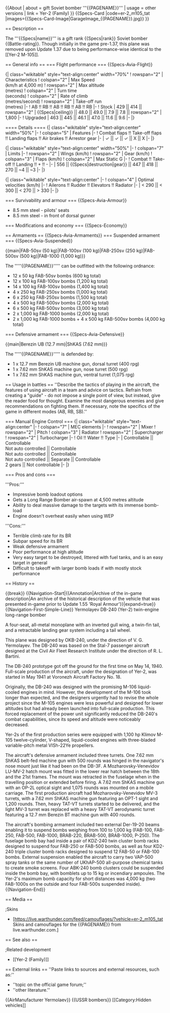 {{About
| about = gift Soviet bomber '''{{PAGENAME}}'''
| usage = other versions
| link = Yer-2 (Family)
}}
{{Specs-Card
|code=er-2_m105_tat
|images={{Specs-Card-Image|GarageImage_{{PAGENAME}}.jpg}}
}}

== Description ==
<!-- ''In the description, the first part should be about the history of and the creation and combat usage of the aircraft, as well as its key features. In the second part, tell the reader about the aircraft in the game. Insert a screenshot of the vehicle, so that if the novice player does not remember the vehicle by name, he will immediately understand what kind of vehicle the article is talking about.'' -->
The '''{{Specs|name}}''' is a gift rank {{Specs|rank}} Soviet bomber {{Battle-rating}}. Though initially in the game pre-1.37, this plane was removed upon Update 1.37 due to being performance-wise identical to the [[Yer-2 M-105]].

== General info ==
=== Flight performance ===
{{Specs-Avia-Flight}}
<!-- ''Describe how the aircraft behaves in the air. Speed, manoeuvrability, acceleration and allowable loads - these are the most important characteristics of the vehicle.'' -->

{| class="wikitable" style="text-align:center" width="70%"
! rowspan="2" | Characteristics
! colspan="2" | Max Speed<br>(km/h at 4,000 m)
! rowspan="2" | Max altitude<br>(metres)
! colspan="2" | Turn time<br>(seconds)
! colspan="2" | Rate of climb<br>(metres/second)
! rowspan="2" | Take-off run<br>(metres)
|-
! AB !! RB !! AB !! RB !! AB !! RB
|-
! Stock
| 429 || 414 || rowspan="2" | {{Specs|ceiling}} || 48.0 || 49.0 || 7.9 || 7.8 || rowspan="2" | 1,800
|-
! Upgraded
| 463 || 445 || 46.1 || 47.0 || 11.6 || 9.6
|-
|}

==== Details ====
{| class="wikitable" style="text-align:center" width="50%"
|-
! colspan="5" | Features
|-
! Combat flaps !! Take-off flaps !! Landing flaps !! Air brakes !! Arrestor gear
|-
| ✓ || ✓ || ✓ || X || X     <!-- ✓ -->
|-
|}

{| class="wikitable" style="text-align:center" width="50%"
|-
! colspan="7" | Limits
|-
! rowspan="2" | Wings (km/h)
! rowspan="2" | Gear (km/h)
! colspan="3" | Flaps (km/h)
! colspan="2" | Max Static G
|-
! Combat !! Take-off !! Landing !! + !! -
|-
| 556 <!-- {{Specs|destruction|body}} --> || {{Specs|destruction|gear}} || 447 || 418 || 270 || ~4 || ~3
|-
|}

{| class="wikitable" style="text-align:center"
|-
! colspan="4" | Optimal velocities (km/h)
|-
! Ailerons !! Rudder !! Elevators !! Radiator
|-
| < 290 || < 300 || < 270 || > 330
|-
|}

=== Survivability and armour ===
{{Specs-Avia-Armour}}
<!-- ''Examine the survivability of the aircraft. Note how vulnerable the structure is and how secure the pilot is, whether the fuel tanks are armoured, etc. Describe the armour, if there is any, and also mention the vulnerability of other critical aircraft systems.'' -->

* 8.5 mm steel - pilots' seats
* 8.5 mm steel - in front of dorsal gunner

=== Modifications and economy ===
{{Specs-Economy}}

== Armaments ==
{{Specs-Avia-Armaments}}
=== Suspended armament ===
{{Specs-Avia-Suspended}}
<!-- ''Describe the aircraft's suspended armament: additional cannons under the wings, bombs, rockets and torpedoes. This section is especially important for bombers and attackers. If there is no suspended weaponry remove this subsection.'' -->
{{main|FAB-50sv (50 kg)|FAB-100sv (100 kg)|FAB-250sv (250 kg)|FAB-500sv (500 kg)|FAB-1000 (1,000 kg)}}

The '''''{{PAGENAME}}''''' can be outfitted with the following ordnance:

* 12 x 50 kg FAB-50sv bombs (600 kg total)
* 12 x 100 kg FAB-100sv bombs (1,200 kg total)
* 14 x 100 kg FAB-100sv bombs (1,400 kg total)
* 4 x 250 kg FAB-250sv bombs (1,000 kg total)
* 6 x 250 kg FAB-250sv bombs (1,500 kg total)
* 4 x 500 kg FAB-500sv bombs (2,000 kg total)
* 6 x 500 kg FAB-500sv bombs (3,000 kg total)
* 2 x 1,000 kg FAB-1000 bombs (2,000 kg total)
* 2 x 1,000 kg FAB-1000 bombs + 4 x 500 kg FAB-500sv bombs (4,000 kg total)

=== Defensive armament ===
{{Specs-Avia-Defensive}}
<!-- ''Defensive armament with turret machine guns or cannons, crewed by gunners. Examine the number of gunners and what belts or drums are better to use. If defensive weaponry is not available, remove this subsection.'' -->
{{main|Berezin UB (12.7 mm)|ShKAS (7.62 mm)}}

The '''''{{PAGENAME}}''''' is defended by:

* 1 x 12.7 mm Berezin UB machine gun, dorsal turret (400 rpg)
* 1 x 7.62 mm ShKAS machine gun, nose turret (500 rpg)
* 1 x 7.62 mm ShKAS machine gun, ventral turret (1,075 rpg)

== Usage in battles ==
''Describe the tactics of playing in the aircraft, the features of using aircraft in a team and advice on tactics. Refrain from creating a "guide" - do not impose a single point of view, but instead, give the reader food for thought. Examine the most dangerous enemies and give recommendations on fighting them. If necessary, note the specifics of the game in different modes (AB, RB, SB).''

=== Manual Engine Control ===
{| class="wikitable" style="text-align:center"
|-
! colspan="7" | MEC elements
|-
! rowspan="2" | Mixer
! rowspan="2" | Pitch
! colspan="3" | Radiator
! rowspan="2" | Supercharger
! rowspan="2" | Turbocharger
|-
! Oil !! Water !! Type
|-
| Controllable || Controllable<br>Not auto controlled || Controllable<br>Not auto controlled || Controllable<br>Not auto controlled || Separate || Controllable<br>2 gears || Not controllable
|-
|}

=== Pros and cons ===
<!-- ''Summarise and briefly evaluate the vehicle in terms of its characteristics and combat effectiveness. Mark its pros and cons in the bulleted list. Try not to use more than 6 points for each of the characteristics. Avoid using categorical definitions such as "bad", "good" and the like - use substitutions with softer forms such as "inadequate" and "effective".'' -->

'''Pros:'''

* Impressive bomb loadout options
* Gets a Long Range Bomber air-spawn at 4,500 metres altitude
* Ability to deal massive damage to the targets with its immense bomb-load
* Engine doesn't overheat easily when using WEP

'''Cons:'''

* Terrible climb rate for its BR
* Subpar speed for its BR
* Weak defensive armament
* Poor performance at high altitude
* Very easy target to be destroyed, littered with fuel tanks, and is an easy target in general
* Difficult to takeoff with larger bomb loads if with mostly stock performance

== History ==
<!-- ''Describe the history of the creation and combat usage of the aircraft in more detail than in the introduction. If the historical reference turns out to be too long, take it to a separate article, taking a link to the article about the vehicle and adding a block "/History" (example: <nowiki>https://wiki.warthunder.com/(Vehicle-name)/History</nowiki>) and add a link to it here using the <code>main</code> template. Be sure to reference text and sources by using <code><nowiki><ref></ref></nowiki></code>, as well as adding them at the end of the article with <code><nowiki><references /></nowiki></code>. This section may also include the vehicle's dev blog entry (if applicable) and the in-game encyclopedia description (under <code><nowiki>=== In-game description ===</nowiki></code>, also if applicable).'' -->

{{break}}
{{Navigation-Start|{{Annotation|Archive of the in-game description|An archive of the historical description of the vehicle that was presented in-game prior to Update 1.55 'Royal Armour'}}|expand=true}}
{{Navigation-First-Simple-Line}}
Yermolayev DB-240 (Yer-2) twin-engine long-range bomber

A four-seat, all-metal monoplane with an inverted gull wing, a twin-fin tail, and a retractable landing gear system including a tail wheel.

This plane was designed by OKB-240, under the direction of V. G. Yermolayev. The DB-240 was based on the Stal-7 passenger aircraft designed at the Civil Air Fleet Research Institute under the direction of R. L. Bartini.

The DB-240 prototype got off the ground for the first time on May 14, 1940. Full-scale production of the aircraft, under the designation of Yer-2, was started in May 1941 at Voronezh Aircraft Factory No. 18.

Originally, the DB-240 was designed with the promising M-106 liquid-cooled engines in mind. However, the development of the M-106 took longer than expected, and the designers urgently had to revise the whole project since the M-105 engines were less powerful and designed for lower altitudes but had already been launched into full-scale production. This forced replacement of the power unit significantly reduced the DB-240's combat capabilities, since its speed and altitude were noticeably decreased.

Yer-2s of the first production series were equipped with 1,100 hp Klimov M-105 twelve-cylinder, V-shaped, liquid-cooled engines with three-bladed variable-pitch metal VISh-22Ye propellers.

The aircraft's defensive armament included three turrets. One 7.62 mm ShKAS belt-fed machine gun with 500 rounds was hinged in the navigator's nose mount just like it had been on the DB-3F. A Mozharovsky-Venevidov LU-MV-2 hatch mount was fitted in the lower rear hatch between the 18th and the 21st frames. The mount was retracted in the fuselage when in the travelling position or extended before firing. A 7.62 mm ShKAS machine gun with an OP-2L optical sight and 1,075 rounds was mounted on a mobile carriage. The first production aircraft had Mozharovsky-Venevidov MV-3 turrets, with a 7.62 mm ShKAS machine gun featuring an OPT-1 sight and 1,200 rounds. Then, heavy TAT-VT turrets started to be delivered, and the light MV-3 turret was replaced with a heavy TAT-VT aerodynamic turret featuring a 12.7 mm Berezin BT machine gun with 400 rounds.

The aircraft's bombing armament included two external Der-19-20 beams enabling it to suspend bombs weighing from 100 to 1,000 kg (FAB-100, FAB-250, FAB-500, FAB-1000, BRAB-220, BRAB-500, BRAB-1000, P-250). The fuselage bomb bay had inside a pair of KDZ-240 twin cluster bomb racks designed to suspend four FAB-250 or FAB-500 bombs, as well as four KD2-240 triple cluster bomb racks designed to suspend 12 FAB-50 or FAB-100 bombs. External suspension enabled the aircraft to carry two VAP-500 spray tanks or the same number of UKhAP-500 all-purpose chemical tanks to create smoke screens. Four ABK-240 bomb clusters could be suspended inside the bomb bay, with bomblets up to 15 kg or incendiary ampoules. The Yer-2's maximum bomb capacity for short distances was 4,000 kg (two FAB-1000s on the outside and four FAB-500s suspended inside).
{{Navigation-End}}

== Media ==
<!-- ''Excellent additions to the article would be video guides, screenshots from the game, and photos.'' -->

;Skins
* [https://live.warthunder.com/feed/camouflages/?vehicle=er-2_m105_tat Skins and camouflages for the {{PAGENAME}} from live.warthunder.com.]

== See also ==
<!-- ''Links to the articles on the War Thunder Wiki that you think will be useful for the reader, for example:''
* ''reference to the series of the aircraft;''
* ''links to approximate analogues of other nations and research trees.'' -->

;Related development
* [[Yer-2 (Family)]]

== External links ==
''Paste links to sources and external resources, such as:''
* ''topic on the official game forum;''
* ''other literature.''

{{AirManufacturer Yermolaev}}
{{USSR bombers}}
[[Category:Hidden vehicles]]